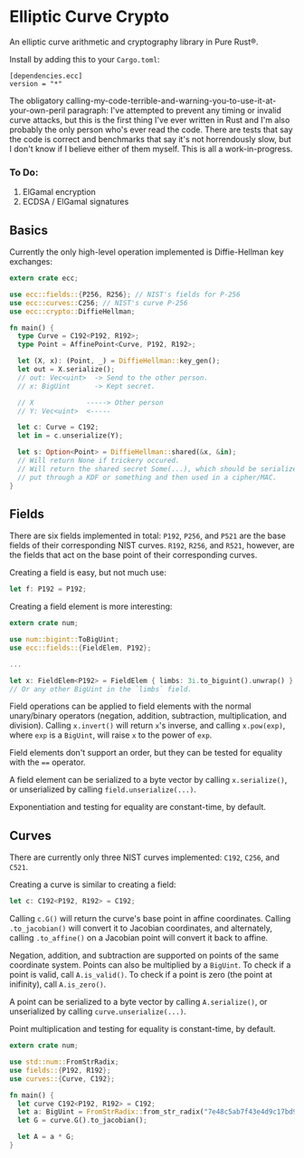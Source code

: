 Elliptic Curve Crypto
=====================

An elliptic curve arithmetic and cryptography library in Pure Rust&reg;.

Install by adding this to your `Cargo.toml`:
```
[dependencies.ecc]
version = "*"
```

The obligatory calling-my-code-terrible-and-warning-you-to-use-it-at-your-own-peril paragraph:  I've attempted to prevent any timing or invalid curve attacks, but this is the first thing I've ever written in Rust and I'm also probably the only person who's ever read the code.  There are tests that say the code is correct and benchmarks that say it's not horrendously slow, but I don't know if I believe either of them myself.  This is all a work-in-progress.

### To Do:
1.  ElGamal encryption
2.  ECDSA / ElGamal signatures


Basics
------

Currently the only high-level operation implemented is Diffie-Hellman key exchanges:
```rust
extern crate ecc;

use ecc::fields::{P256, R256}; // NIST's fields for P-256
use ecc::curves::C256; // NIST's curve P-256
use ecc::crypto::DiffieHellman;

fn main() {
  type Curve = C192<P192, R192>;
  type Point = AffinePoint<Curve, P192, R192>;

  let (X, x): (Point, _) = DiffieHellman::key_gen();
  let out = X.serialize();
  // out: Vec<uint>  -> Send to the other person.
  // x: BigUint      -> Kept secret.

  // X             -----> Other person
  // Y: Vec<uint>  <-----

  let c: Curve = C192;
  let in = c.unserialize(Y);

  let s: Option<Point> = DiffieHellman::shared(&x, &in);
  // Will return None if trickery occured.
  // Will return the shared secret Some(...), which should be serialized and
  // put through a KDF or something and then used in a cipher/MAC.
}
```

Fields
------

There are six fields implemented in total:  `P192`, `P256`, and `P521` are the base fields of their corresponding NIST curves.  `R192`, `R256`, and `R521`, however, are the fields that act on the base point of their corresponding curves.

Creating a field is easy, but not much use:
```rust
let f: P192 = P192;
```

Creating a field element is more interesting:
```rust
extern crate num;

use num::bigint::ToBigUint;
use ecc::fields::{FieldElem, P192};

...

let x: FieldElem<P192> = FieldElem { limbs: 3i.to_biguint().unwrap() }
// Or any other BigUint in the `limbs` field.
```

Field operations can be applied to field elements with the normal unary/binary operators (negation, addition, subtraction, multiplication, and division).  Calling `x.invert()` will return `x`'s inverse, and calling `x.pow(exp)`, where `exp` is a `BigUint`, will raise `x` to the power of `exp`.

Field elements don't support an order, but they can be tested for equality with the `==` operator.

A field element can be serialized to a byte vector by calling `x.serialize()`, or unserialized by calling `field.unserialize(...)`.

Exponentiation and testing for equality are constant-time, by default.

Curves
------

There are currently only three NIST curves implemented:  `C192`, `C256`, and `C521`.

Creating a curve is similar to creating a field:
```rust
let c: C192<P192, R192> = C192;
```

Calling `c.G()` will return the curve's base point in affine coordinates.  Calling `.to_jacobian()` will convert it to Jacobian coordinates, and alternately, calling `.to_affine()` on a Jacobian point will convert it back to affine.

Negation, addition, and subtraction are supported on points of the same coordinate system.  Points can also be multiplied by a `BigUint`.  To check if a point is valid, call `A.is_valid()`.  To check if a point is zero (the point at inifinity), call `A.is_zero()`.

A point can be serialized to a byte vector by calling `A.serialize()`, or unserialized by calling `curve.unserialize(...)`.

Point multiplication and testing for equality is constant-time, by default.

```rust
extern crate num;

use std::num::FromStrRadix;
use fields::{P192, R192};
use curves::{Curve, C192};

fn main() {
  let curve C192<P192, R192> = C192;
  let a: BigUint = FromStrRadix::from_str_radix("7e48c5ab7f43e4d9c17bd9712627dcc76d4df2099af7c8e5", 16).unwrap();
  let G = curve.G().to_jacobian();

  let A = a * G;
}
```

